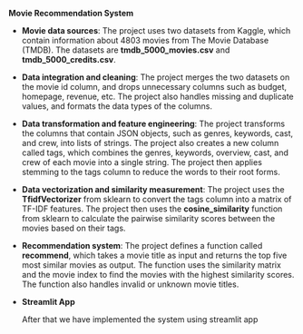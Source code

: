 **Movie Recommendation System**

-   **Movie data sources**: The project uses two datasets from Kaggle, which contain information about 4803 movies from The Movie Database (TMDB). The datasets are **tmdb_5000_movies.csv** and **tmdb_5000_credits.csv**.
-   **Data integration and cleaning**: The project merges the two datasets on the movie id column, and drops unnecessary columns such as budget, homepage, revenue, etc. The project also handles missing and duplicate values, and formats the data types of the columns.
-   **Data transformation and feature engineering**: The project transforms the columns that contain JSON objects, such as genres, keywords, cast, and crew, into lists of strings. The project also creates a new column called tags, which combines the genres, keywords, overview, cast, and crew of each movie into a single string. The project then applies stemming to the tags column to reduce the words to their root forms.
-   **Data vectorization and similarity measurement**: The project uses the **TfidfVectorizer** from sklearn to convert the tags column into a matrix of TF-IDF features. The project then uses the **cosine_similarity** function from sklearn to calculate the pairwise similarity scores between the movies based on their tags.
-   **Recommendation system**: The project defines a function called **recommend**, which takes a movie title as input and returns the top five most similar movies as output. The function uses the similarity matrix and the movie index to find the movies with the highest similarity scores. The function also handles invalid or unknown movie titles.
-   **Streamlit App**

    After that we have implemented the system using streamlit app
